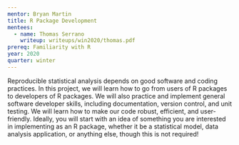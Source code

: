 ```yaml
---
mentor: Bryan Martin
title: R Package Development
mentees:
  - name: Thomas Serrano
    writeup: writeups/win2020/thomas.pdf
prereq: Familiarity with R
year: 2020
quarter: winter
---
```

Reproducible statistical analysis depends on good software and coding practices. In this project, we will learn how to go from users of R packages to developers of R packages. We will also practice and implement general software developer skills, including documentation, version control, and unit testing. We will learn how to make our code robust, efficient, and user-friendly. Ideally, you will start with an idea of something you are interested in implementing as an R package, whether it be a statistical model, data analysis application, or anything else, though this is not required!